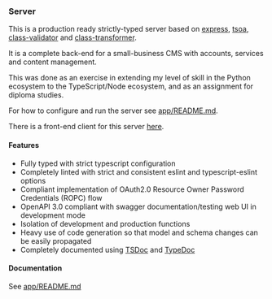 ### Server

This is a production ready strictly-typed server based on [express](https://github.com/expressjs/express), [tsoa](https://github.com/lukeautry/tsoa), [class-validator](https://github.com/typestack/class-validator) and [class-transformer](https://github.com/typestack/class-transformer).

It is a complete back-end for a small-business CMS with accounts, services and content management.

This was done as an exercise in extending my level of skill in the Python ecosystem to the TypeScript/Node ecosystem, and as an assignment for diploma studies.

For how to configure and run the server see [app/README.md](app/README.md).

There is a front-end client for this server [here](../client).


#### Features

- Fully typed with strict typescript configuration
- Completely linted with strict and consistent eslint and typescript-eslint options
- Compliant implementation of OAuth2.0 Resource Owner Password Credentials (ROPC) flow
- OpenAPI 3.0 compliant with swagger documentation/testing web UI in development mode
- Isolation of development and production functions
- Heavy use of code generation so that model and schema changes can be easily propagated
- Completely documented using [TSDoc](https://tsdoc.org/) and [TypeDoc](https://typedoc.org/)


#### Documentation

See [app/README.md](app/README.md)